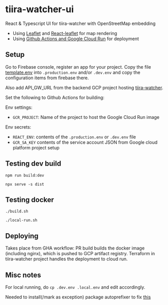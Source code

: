 # tiira-watcher-ui
React &amp; Typescript UI for tiira-watcher with OpenStreetMap embedding

* Using [Leaflet](https://leafletjs.com/) and [React-leaflet](https://react-leaflet.js.org/docs/start-introduction/) for map rendering
* Using [Github Actions and Google Cloud Run](https://github.com/google-github-actions/setup-gcloud/blob/main/example-workflows/cloud-run/README.md) for deployment

## Setup

Go to Firebase console, register an app for your project. Copy the file [template.env](template.env) into `.production.env` and/or `.dev.env`
and copy the configuration items from firebase there.

Also add API_GW_URL from the backend GCP project hosting [tiira-watcher](https://github.com/tfager/tiira-watcher).

Set the following to Github Actions for building:

Env settings:
* `GCR_PROJECT`: Name of the project to host the Google Cloud Run image

Env secrets:
* `REACT_ENV`: contents of the `.production.env` or `.dev.env` file
* `GCR_SA_KEY` contents of the service account JSON from Google cloud platform project setup

## Testing dev build

`npm run build:dev`

`npx serve -s dist`

## Testing docker

`./build.sh`

`./local-run.sh`

## Deploying

Takes place from GHA workflow: PR build builds the docker image (including nginx), which is pushed to GCP artifact registry.
Terraform in tiira-watcher project handles the deployment to cloud run. 

## Misc notes

For local running, do `cp .dev.env .local.env` and edit accordingly.

Needed to install(/mark as exception) package autoprefixer to fix [this](https://stackoverflow.com/questions/72511039/autoprefixer-replace-color-adjust-to-print-color-adjust-the-color-adjust-short)
